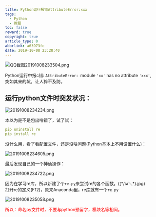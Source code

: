 ```yaml
---
title: Python运行报错AttributeError:xxx
tags:
  - Python
  - 教程
toc: false
reward: true
copyright: true
article_type: 0
abbrlink: a63973fc
date: 2019-10-08 23:28:40
---
```


![QQ截图20191008233504.png](https://cdn.anyway1314.cn/imageQQ截图20191008233504.png-title)

Python运行中报c错: `AttributeError: `module `'xx'` has no attribute `'xxx'`,  
突如其来的坑，让人猝不及防。

<!-- more -->

## 运行python文件时突发状况：

![20191008234234.png](https://cdn.anyway1314.cn/image20191008234234.png)

本以为是不是包出啥错了，试了试：
``` yml
pip uninstall re
pip install re
```
没什么用，看了看配置文件，还是没啥问题(Python基本上不用设置什么)：

![20191008234605.png](https://cdn.anyway1314.cn/image20191008234605.png)

最后发现自己的一个神仙操作：

![20191008234722.png](https://cdn.anyway1314.cn/image20191008234722.png)

因为在学习re库，所以新建了个`re.py`来尝试re的各个函数。((\*/ω＼*).jpg)  
打开re的定义(F12)，原来Anaconda里，re库就有一个`re.py`

![20191008235058.png](https://cdn.anyway1314.cn/image20191008235058.png)

<p style = "color:red">所以：命名py文件时，不要与python预留字，模块名等相同。</p>